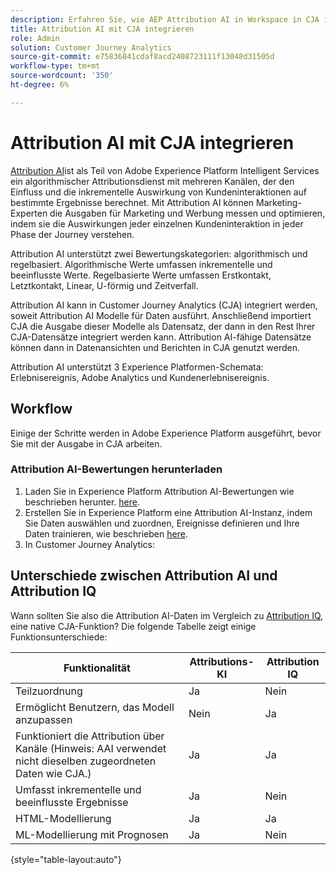 ```yaml
---
description: Erfahren Sie, wie AEP Attribution AI in Workspace in CJA integriert wird.
title: Attribution AI mit CJA integrieren
role: Admin
solution: Customer Journey Analytics
source-git-commit: e75836841cdaf8acd2408723111f13048d31505d
workflow-type: tm+mt
source-wordcount: '350'
ht-degree: 6%

---
```


# Attribution AI mit CJA integrieren

[Attribution AI](https://experienceleague.adobe.com/docs/experience-platform/intelligent-services/attribution-ai/overview.html?lang=en)ist als Teil von Adobe Experience Platform Intelligent Services ein algorithmischer Attributionsdienst mit mehreren Kanälen, der den Einfluss und die inkrementelle Auswirkung von Kundeninteraktionen auf bestimmte Ergebnisse berechnet. Mit Attribution AI können Marketing-Experten die Ausgaben für Marketing und Werbung messen und optimieren, indem sie die Auswirkungen jeder einzelnen Kundeninteraktion in jeder Phase der Journey verstehen.

Attribution AI unterstützt zwei Bewertungskategorien: algorithmisch und regelbasiert. Algorithmische Werte umfassen inkrementelle und beeinflusste Werte. Regelbasierte Werte umfassen Erstkontakt, Letztkontakt, Linear, U-förmig und Zeitverfall.

Attribution AI kann in Customer Journey Analytics (CJA) integriert werden, soweit Attribution AI Modelle für Daten ausführt. Anschließend importiert CJA die Ausgabe dieser Modelle als Datensatz, der dann in den Rest Ihrer CJA-Datensätze integriert werden kann. Attribution AI-fähige Datensätze können dann in Datenansichten und Berichten in CJA genutzt werden.

Attribution AI unterstützt 3 Experience Platformen-Schemata: Erlebnisereignis, Adobe Analytics und Kundenerlebnisereignis.

## Workflow

Einige der Schritte werden in Adobe Experience Platform ausgeführt, bevor Sie mit der Ausgabe in CJA arbeiten.

### Attribution AI-Bewertungen herunterladen

1. Laden Sie in Experience Platform Attribution AI-Bewertungen wie beschrieben herunter. [here](https://experienceleague.adobe.com/docs/experience-platform/intelligent-services/attribution-ai/getting-started.html?lang=en#downloading-attribution-ai-scores).
1. Erstellen Sie in Experience Platform eine Attribution AI-Instanz, indem Sie Daten auswählen und zuordnen, Ereignisse definieren und Ihre Daten trainieren, wie beschrieben [here](https://experienceleague.adobe.com/docs/experience-platform/intelligent-services/attribution-ai/user-guide.html).
1. In Customer Journey Analytics:

## Unterschiede zwischen Attribution AI und Attribution IQ

Wann sollten Sie also die Attribution AI-Daten im Vergleich zu [Attribution IQ](/help/analysis-workspace/attribution/overview.md), eine native CJA-Funktion? Die folgende Tabelle zeigt einige Funktionsunterschiede:

| Funktionalität | Attributions-KI | Attribution IQ |
| --- | --- | --- |
| Teilzuordnung | Ja | Nein |
| Ermöglicht Benutzern, das Modell anzupassen | Nein | Ja |
| Funktioniert die Attribution über Kanäle (Hinweis: AAI verwendet nicht dieselben zugeordneten Daten wie CJA.) | Ja | Ja |
| Umfasst inkrementelle und beeinflusste Ergebnisse | Ja | Nein |
| HTML-Modellierung | Ja | Ja |
| ML-Modellierung mit Prognosen | Ja | Nein |

{style=&quot;table-layout:auto&quot;}
